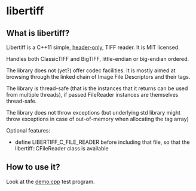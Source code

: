 # libertiff

## What is libertiff?

Libertiff is a C++11 simple, [header-only](libertiff.hpp), TIFF reader. It is MIT licensed.

Handles both ClassicTIFF and BigTIFF, little-endian or big-endian ordered.

The library does not (yet?) offer codec facilities. It is mostly aimed at
browsing through the linked chain of Image File Descriptors and their tags.

The library is thread-safe (that is the instances that it returns can
be used from multiple threads), if passed FileReader instances are themselves
thread-safe.

The library does not throw exceptions (but underlying std library might
throw exceptions in case of out-of-memory when allocating the tag array)

Optional features:
- define LIBERTIFF_C_FILE_READER before including that file, so that
  the libertiff::CFileReader class is available

## How to use it?

Look at the [demo.cpp](demo.cpp) test program.
